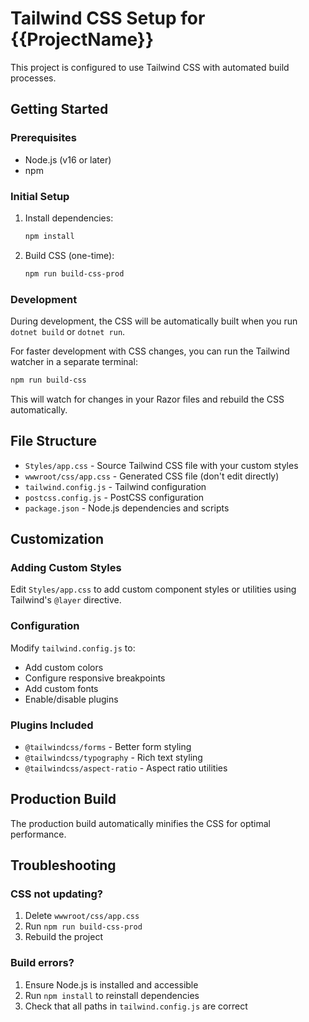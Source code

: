 # Tailwind CSS Setup for {{ProjectName}}

This project is configured to use Tailwind CSS with automated build processes.

## Getting Started

### Prerequisites
- Node.js (v16 or later)
- npm

### Initial Setup
1. Install dependencies:
   ```bash
   npm install
   ```

2. Build CSS (one-time):
   ```bash
   npm run build-css-prod
   ```

### Development
During development, the CSS will be automatically built when you run `dotnet build` or `dotnet run`.

For faster development with CSS changes, you can run the Tailwind watcher in a separate terminal:
```bash
npm run build-css
```

This will watch for changes in your Razor files and rebuild the CSS automatically.

## File Structure

- `Styles/app.css` - Source Tailwind CSS file with your custom styles
- `wwwroot/css/app.css` - Generated CSS file (don't edit directly)
- `tailwind.config.js` - Tailwind configuration
- `postcss.config.js` - PostCSS configuration
- `package.json` - Node.js dependencies and scripts

## Customization

### Adding Custom Styles
Edit `Styles/app.css` to add custom component styles or utilities using Tailwind's `@layer` directive.

### Configuration
Modify `tailwind.config.js` to:
- Add custom colors
- Configure responsive breakpoints
- Add custom fonts
- Enable/disable plugins

### Plugins Included
- `@tailwindcss/forms` - Better form styling
- `@tailwindcss/typography` - Rich text styling
- `@tailwindcss/aspect-ratio` - Aspect ratio utilities

## Production Build
The production build automatically minifies the CSS for optimal performance.

## Troubleshooting

### CSS not updating?
1. Delete `wwwroot/css/app.css`
2. Run `npm run build-css-prod`
3. Rebuild the project

### Build errors?
1. Ensure Node.js is installed and accessible
2. Run `npm install` to reinstall dependencies
3. Check that all paths in `tailwind.config.js` are correct